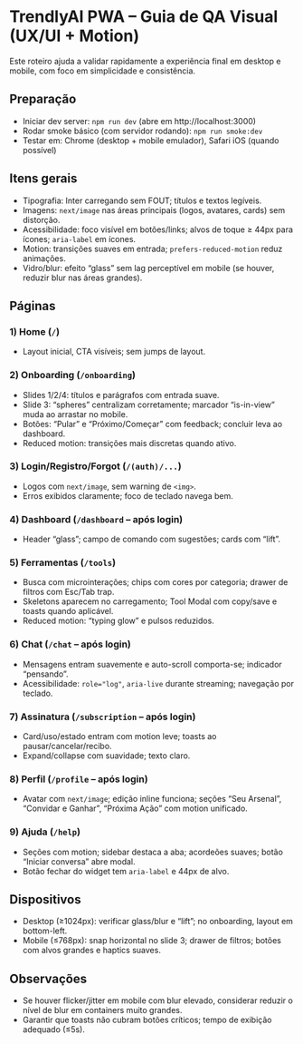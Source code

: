 # TrendlyAI PWA – Guia de QA Visual (UX/UI + Motion)

Este roteiro ajuda a validar rapidamente a experiência final em desktop e mobile, com foco em simplicidade e consistência.

## Preparação
- Iniciar dev server: `npm run dev` (abre em http://localhost:3000)
- Rodar smoke básico (com servidor rodando): `npm run smoke:dev`
- Testar em: Chrome (desktop + mobile emulador), Safari iOS (quando possível)

## Itens gerais
- Tipografia: Inter carregando sem FOUT; títulos e textos legíveis.
- Imagens: `next/image` nas áreas principais (logos, avatares, cards) sem distorção.
- Acessibilidade: foco visível em botões/links; alvos de toque ≥ 44px para ícones; `aria-label` em ícones.
- Motion: transições suaves em entrada; `prefers-reduced-motion` reduz animações.
- Vidro/blur: efeito “glass” sem lag perceptível em mobile (se houver, reduzir blur nas áreas grandes).

## Páginas

### 1) Home (`/`)
- Layout inicial, CTA visíveis; sem jumps de layout.

### 2) Onboarding (`/onboarding`)
- Slides 1/2/4: títulos e parágrafos com entrada suave.
- Slide 3: “spheres” centralizam corretamente; marcador “is-in-view” muda ao arrastar no mobile.
- Botões: “Pular” e “Próximo/Começar” com feedback; concluir leva ao dashboard.
- Reduced motion: transições mais discretas quando ativo.

### 3) Login/Registro/Forgot (`/(auth)/...`)
- Logos com `next/image`, sem warning de `<img>`.
- Erros exibidos claramente; foco de teclado navega bem.

### 4) Dashboard (`/dashboard` – após login)
- Header “glass”; campo de comando com sugestões; cards com “lift”.

### 5) Ferramentas (`/tools`)
- Busca com microinterações; chips com cores por categoria; drawer de filtros com Esc/Tab trap.
- Skeletons aparecem no carregamento; Tool Modal com copy/save e toasts quando aplicável.
- Reduced motion: “typing glow” e pulsos reduzidos.

### 6) Chat (`/chat` – após login)
- Mensagens entram suavemente e auto-scroll comporta-se; indicador “pensando”.
- Acessibilidade: `role="log"`, `aria-live` durante streaming; navegação por teclado.

### 7) Assinatura (`/subscription` – após login)
- Card/uso/estado entram com motion leve; toasts ao pausar/cancelar/recibo.
- Expand/collapse com suavidade; texto claro.

### 8) Perfil (`/profile` – após login)
- Avatar com `next/image`; edição inline funciona; seções “Seu Arsenal”, “Convidar e Ganhar”, “Próxima Ação” com motion unificado.

### 9) Ajuda (`/help`)
- Seções com motion; sidebar destaca a aba; acordeões suaves; botão “Iniciar conversa” abre modal.
- Botão fechar do widget tem `aria-label` e 44px de alvo.

## Dispositivos
- Desktop (≥1024px): verificar glass/blur e “lift”; no onboarding, layout em bottom-left.
- Mobile (≤768px): snap horizontal no slide 3; drawer de filtros; botões com alvos grandes e haptics suaves.

## Observações
- Se houver flicker/jitter em mobile com blur elevado, considerar reduzir o nível de blur em containers muito grandes.
- Garantir que toasts não cubram botões críticos; tempo de exibição adequado (≤5s).

